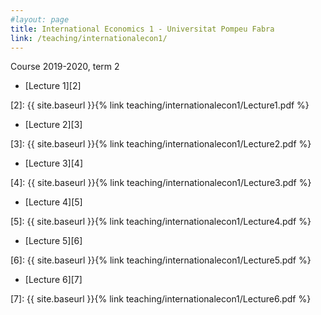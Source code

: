 ```yaml
---
#layout: page
title: International Economics 1 - Universitat Pompeu Fabra 
link: /teaching/internationalecon1/
---
```


Course 2019-2020, term 2



* [Lecture 1][2] 

[2]: {{ site.baseurl }}{% link teaching/internationalecon1/Lecture1.pdf %}

* [Lecture 2][3] 

[3]: {{ site.baseurl }}{% link teaching/internationalecon1/Lecture2.pdf %}

* [Lecture 3][4] 

[4]: {{ site.baseurl }}{% link teaching/internationalecon1/Lecture3.pdf %}

* [Lecture 4][5] 

[5]: {{ site.baseurl }}{% link teaching/internationalecon1/Lecture4.pdf %}

* [Lecture 5][6] 

[6]: {{ site.baseurl }}{% link teaching/internationalecon1/Lecture5.pdf %}

* [Lecture 6][7] 

[7]: {{ site.baseurl }}{% link teaching/internationalecon1/Lecture6.pdf %}